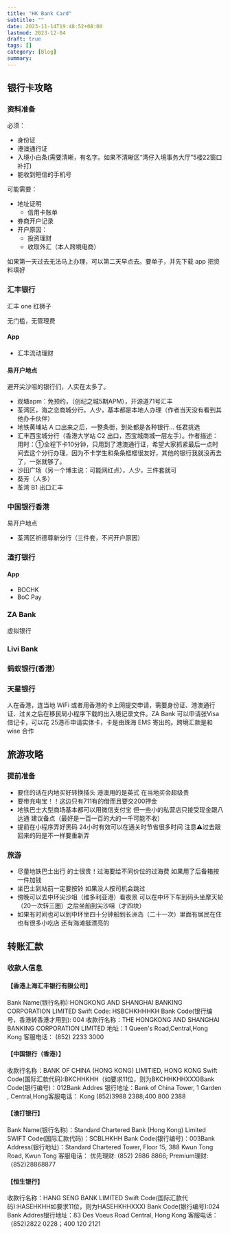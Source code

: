 ```yaml
---
title: "HK Bank Card"
subtitle: ""
date: 2023-11-14T19:48:52+08:00
lastmod: 2023-12-04
draft: true
tags: []
category: [Blog]
summary: 
---
```


## 银行卡攻略

### 资料准备

必须：

- 身份证
- 港澳通行证
- 入境小白条(需要清晰，有名字。如果不清晰区“湾仔入境事务大厅”5楼22窗口补打)
- 能收到短信的手机号

可能需要：

- 地址证明
  - 信用卡账单
- 券商开户记录
- 开户原因：
  - 投资理财
  - 收取外汇（本人跨境电商）

如果第一天过去无法马上办理，可以第二天早点去。要单子，并先下载 app 把资料填好

### 汇丰银行

汇丰 one 红狮子

无门槛，无管理费

#### App

- 汇丰流动理财

#### 易开户地点

避开尖沙咀的银行们，人实在太多了。

- 观塘apm：免预约，（创纪之城5期APM），开源道71号汇丰
- 荃湾区，海之恋商城分行。人少，基本都是本地人办理（作者当天没有看到其他办卡伙伴）
- 地铁黄埔站 A 口出来之后，一整条街，到处都是各种银行… 任君挑选
- 汇丰西宝城分行（香港大学站 C2 出口，西宝城商城一层左手）。作者描述：用时：①全程下卡10分钟，只用到了港澳通行证，希望大家抓紧最后一点时间去这个分行办理，因为不卡学生和条条框框很友好，其他的银行我就没再去了，一张就够了。
- 沙田广场（另一个博主说：可能网红点），人少，三件套就可
- 葵芳（人多）
- 荃湾 B1 出口汇丰

### 中国银行香港

易开户地点

- 荃湾区祈德尊新分行（三件套，不问开户原因）

### 渣打银行

#### App

- BOCHK
- BoC Pay

### ZA Bank

虚拟银行

### Livi Bank

### 蚂蚁银行(香港）

### 天星银行

人在香港，连当地 WiFi 或者用香港的卡上网提交申请，需要身份证、港澳通行证、过关之后在移民局小程序下载的出入境记录文件。ZA Bank 可以申请张Visa 借记卡，可以花 25港币申请实体卡，卡是由珠海 EMS 寄出的。跨境汇款是和wise 合作

## 旅游攻略

### 提前准备

- 要住的话在内地买好转换插头 港澳用的是英式 在当地买会超级贵
- 要带充电宝！！这边只有711有的借而且要交200押金
- 地铁巴士大型商场基本都可以用微信支付宝 但一些小的私营店只接受现金跟八达通 建议备点（最好是一百一百的大的一千可能不收）
- 提前在小程序弄好黑码 24小时有效可以在通关时节省很多时间 注意⚠️过去跟回来的码是不一样要重新弄

### 旅游

- 尽量地铁巴士出行 的士很贵！过海要给不同价位的过海费 如果用了后备箱按一件加钱
- 坐巴士到站前一定要按铃 如果没人按司机会跳过
- 傍晚可以去中环尖沙咀（维多利亚港）看夜景 可以在中环下车到码头坐摩天轮（20一次转三圈）之后坐船到尖沙咀（才四块）
- 如果有时间也可以到中环坐四十分钟船到长洲岛（二十一次）里面有居民在住 也有很多小吃店 还有海滩挺漂亮的

## 转账汇款

### 收款人信息

#### 【香港上海汇丰银行有限公司】

Bank Name(银行名称):HONGKONG AND
SHANGHAI BANKING CORPORATION
LIMITED
Swift Code: HSBCHKHHHKH
Bank Code(银行编号，香港转香港才用到):
004
收款行名称：THE HONGKONG AND SHANGHAI BANKING CORPORATION LIMITED
地址：1 Queen's Road,Central,Hong Kong
客服电话：
(852) 2233 3000

#### 【中国银行（香港）】

收款行名称：BANK OF CHINA (HONG
KONG) LIMITIED, HONG KONG
Swift Code(国际汇款代码):BKCHHKHH（如要求11位，则为BKCHHKHHXXX)Bank Code(银行编号)：012Bank Addres
银行地址：Bank of China Tower, 1 Garden
, Central,Hong客服电话：
Kong
(852)3988 2388;400 800 2388

#### 【渣打银行】

Bank Name(银行名称)：Standard
Chartered Bank (Hong Kong) Limited
SWIFT Code(国际汇款代码)：SCBLHKHH
Bank Code(银行编号)：003Bank
Address(银行地址)：Standard Chartered
Tower, Floor 15, 388 Kwun Tong Road, Kwun
Tong
客服电话：
优先理财:
(852) 2886 8866;
Premium理财:（852)28868877

#### 【恒生银行】

收款行名称：HANG SENG BANK LIMITED Swift Code(国际汇款代码):HASEHKHH如要求11位，则为HASEHKHHXXX)
Bank Code(银行编号):024
Bank Addres银行地址：83 Des Voeus Road
Central, Hong Kong
客服电话：（852)2822 0228；400 120 2121

